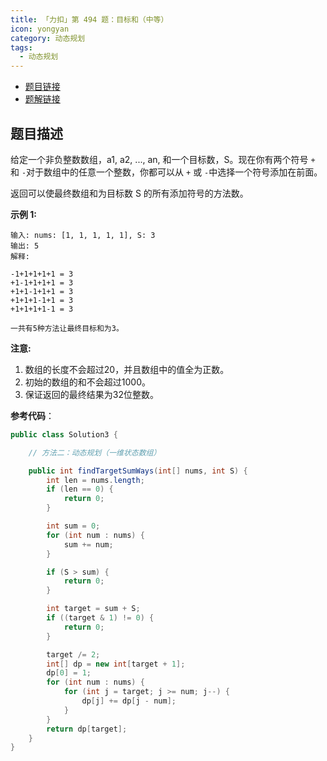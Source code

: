 ```yaml
---
title: 「力扣」第 494 题：目标和（中等）
icon: yongyan
category: 动态规划
tags:
  - 动态规划
---
```


+ [题目链接](https://leetcode-cn.com/problems/combination-sum/)
+ [题解链接](https://leetcode-cn.com/problems/combination-sum/solution/hui-su-suan-fa-jian-zhi-python-dai-ma-java-dai-m-2/)

## 题目描述

给定一个非负整数数组，a1, a2, ..., an, 和一个目标数，S。现在你有两个符号 `+` 和 `-`对于数组中的任意一个整数，你都可以从 `+` 或 `-`中选择一个符号添加在前面。

返回可以使最终数组和为目标数 S 的所有添加符号的方法数。

**示例 1:**

```
输入: nums: [1, 1, 1, 1, 1], S: 3
输出: 5
解释: 

-1+1+1+1+1 = 3
+1-1+1+1+1 = 3
+1+1-1+1+1 = 3
+1+1+1-1+1 = 3
+1+1+1+1-1 = 3

一共有5种方法让最终目标和为3。
```

**注意:**

1. 数组的长度不会超过20，并且数组中的值全为正数。
2. 初始的数组的和不会超过1000。
3. 保证返回的最终结果为32位整数。

**参考代码**：

```java
public class Solution3 {

    // 方法二：动态规划（一维状态数组）

    public int findTargetSumWays(int[] nums, int S) {
        int len = nums.length;
        if (len == 0) {
            return 0;
        }

        int sum = 0;
        for (int num : nums) {
            sum += num;
        }

        if (S > sum) {
            return 0;
        }

        int target = sum + S;
        if ((target & 1) != 0) {
            return 0;
        }

        target /= 2;
        int[] dp = new int[target + 1];
        dp[0] = 1;
        for (int num : nums) {
            for (int j = target; j >= num; j--) {
                dp[j] += dp[j - num];
            }
        }
        return dp[target];
    }
}
```



